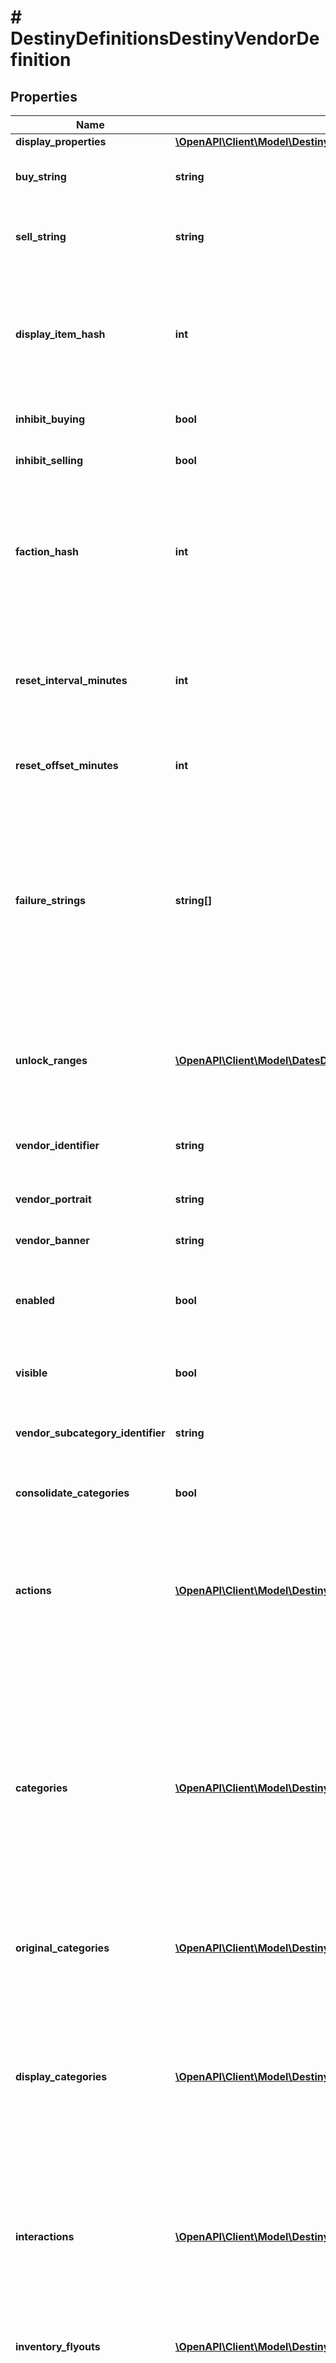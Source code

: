 # # DestinyDefinitionsDestinyVendorDefinition

## Properties

Name | Type | Description | Notes
------------ | ------------- | ------------- | -------------
**display_properties** | [**\OpenAPI\Client\Model\DestinyDefinitionsDestinyVendorDisplayPropertiesDefinition**](DestinyDefinitionsDestinyVendorDisplayPropertiesDefinition.md) |  | [optional]
**buy_string** | **string** | If the vendor has a custom localized string describing the \&quot;buy\&quot; action, that is returned here. | [optional]
**sell_string** | **string** | Ditto for selling. Not that you can sell items to a vendor anymore. Will it come back? Who knows. The string&#39;s still there. | [optional]
**display_item_hash** | **int** | If the vendor has an item that should be displayed as the \&quot;featured\&quot; item, this is the hash identifier for that DestinyVendorItemDefinition.  Apparently this is usually a related currency, like a reputation token. But it need not be restricted to that. | [optional]
**inhibit_buying** | **bool** | If this is true, you aren&#39;t allowed to buy whatever the vendor is selling. | [optional]
**inhibit_selling** | **bool** | If this is true, you&#39;re not allowed to sell whatever the vendor is buying. | [optional]
**faction_hash** | **int** | If the Vendor has a faction, this hash will be valid and point to a DestinyFactionDefinition.  The game UI and BNet often mine the faction definition for additional elements and details to place on the screen, such as the faction&#39;s Progression status (aka \&quot;Reputation\&quot;). | [optional]
**reset_interval_minutes** | **int** | A number used for calculating the frequency of a vendor&#39;s inventory resetting/refreshing.  Don&#39;t worry about calculating this - we do it on the server side and send you the next refresh date with the live data. | [optional]
**reset_offset_minutes** | **int** | Again, used for reset/refreshing of inventory. Don&#39;t worry too much about it. Unless you want to. | [optional]
**failure_strings** | **string[]** | If an item can&#39;t be purchased from the vendor, there may be many \&quot;custom\&quot;/game state specific reasons why not.  This is a list of localized strings with messages for those custom failures. The live BNet data will return a failureIndexes property for items that can&#39;t be purchased: using those values to index into this array, you can show the user the appropriate failure message for the item that can&#39;t be bought. | [optional]
**unlock_ranges** | [**\OpenAPI\Client\Model\DatesDateRange[]**](DatesDateRange.md) | If we were able to predict the dates when this Vendor will be visible/available, this will be the list of those date ranges. Sadly, we&#39;re not able to predict this very frequently, so this will often be useless data. | [optional]
**vendor_identifier** | **string** | The internal identifier for the Vendor. A holdover from the old days of Vendors, but we don&#39;t have time to refactor it away. | [optional]
**vendor_portrait** | **string** | A portrait of the Vendor&#39;s smiling mug. Or frothing tentacles. | [optional]
**vendor_banner** | **string** | If the vendor has a custom banner image, that can be found here. | [optional]
**enabled** | **bool** | If a vendor is not enabled, we won&#39;t even save the vendor&#39;s definition, and we won&#39;t return any items or info about them. It&#39;s as if they don&#39;t exist. | [optional]
**visible** | **bool** | If a vendor is not visible, we still have and will give vendor definition info, but we won&#39;t use them for things like Advisors or UI. | [optional]
**vendor_subcategory_identifier** | **string** | The identifier of the VendorCategoryDefinition for this vendor&#39;s subcategory. | [optional]
**consolidate_categories** | **bool** | If TRUE, consolidate categories that only differ by trivial properties (such as having minor differences in name) | [optional]
**actions** | [**\OpenAPI\Client\Model\DestinyDefinitionsDestinyVendorActionDefinition[]**](DestinyDefinitionsDestinyVendorActionDefinition.md) | Describes \&quot;actions\&quot; that can be performed on a vendor. Currently, none of these exist. But theoretically a Vendor could let you interact with it by performing actions. We&#39;ll see what these end up looking like if they ever get used. | [optional]
**categories** | [**\OpenAPI\Client\Model\DestinyDefinitionsDestinyVendorCategoryEntryDefinition[]**](DestinyDefinitionsDestinyVendorCategoryEntryDefinition.md) | These are the headers for sections of items that the vendor is selling. When you see items organized by category in the header, it is these categories that it is showing.  Well, technically not *exactly* these. On BNet, it doesn&#39;t make sense to have categories be \&quot;paged\&quot; as we do in Destiny, so we run some heuristics to attempt to aggregate pages of categories together.   These are the categories post-concatenation, if the vendor had concatenation applied. If you want the pre-aggregated category data, use originalCategories. | [optional]
**original_categories** | [**\OpenAPI\Client\Model\DestinyDefinitionsDestinyVendorCategoryEntryDefinition[]**](DestinyDefinitionsDestinyVendorCategoryEntryDefinition.md) | See the categories property for a description of categories and why originalCategories exists. | [optional]
**display_categories** | [**\OpenAPI\Client\Model\DestinyDefinitionsDestinyDisplayCategoryDefinition[]**](DestinyDefinitionsDestinyDisplayCategoryDefinition.md) | Display Categories are different from \&quot;categories\&quot; in that these are specifically for visual grouping and display of categories in Vendor UI.   The \&quot;categories\&quot; structure is for validation of the contained items, and can be categorized entirely separately from \&quot;Display Categories\&quot;, there need be and often will be no meaningful relationship between the two. | [optional]
**interactions** | [**\OpenAPI\Client\Model\DestinyDefinitionsDestinyVendorInteractionDefinition[]**](DestinyDefinitionsDestinyVendorInteractionDefinition.md) | In addition to selling items, vendors can have \&quot;interactions\&quot;: UI where you \&quot;talk\&quot; with the vendor and they offer you a reward, some item, or merely acknowledge via dialog that you did something cool. | [optional]
**inventory_flyouts** | [**\OpenAPI\Client\Model\DestinyDefinitionsDestinyVendorInventoryFlyoutDefinition[]**](DestinyDefinitionsDestinyVendorInventoryFlyoutDefinition.md) | If the vendor shows you items from your own inventory - such as the Vault vendor does - this data describes the UI around showing those inventory buckets and which ones get shown. | [optional]
**item_list** | [**\OpenAPI\Client\Model\DestinyDefinitionsDestinyVendorItemDefinition[]**](DestinyDefinitionsDestinyVendorItemDefinition.md) | If the vendor sells items (or merely has a list of items to show like the \&quot;Sack\&quot; vendors do), this is the list of those items that the vendor can sell. From this list, only a subset will be available from the vendor at any given time, selected randomly and reset on the vendor&#39;s refresh interval.  Note that a vendor can sell the same item multiple ways: for instance, nothing stops a vendor from selling you some specific weapon but using two different currencies, or the same weapon at multiple \&quot;item levels\&quot;. | [optional]
**services** | [**\OpenAPI\Client\Model\DestinyDefinitionsDestinyVendorServiceDefinition[]**](DestinyDefinitionsDestinyVendorServiceDefinition.md) | BNet doesn&#39;t use this data yet, but it appears to be an optional list of flavor text about services that the Vendor can provide. | [optional]
**accepted_items** | [**\OpenAPI\Client\Model\DestinyDefinitionsDestinyVendorAcceptedItemDefinition[]**](DestinyDefinitionsDestinyVendorAcceptedItemDefinition.md) | If the Vendor is actually a vehicle for the transferring of items (like the Vault and Postmaster vendors), this defines the list of source-&gt;destination buckets for transferring. | [optional]
**return_with_vendor_request** | **bool** | As many of you know, Vendor data has historically been pretty brutal on the BNet servers. In an effort to reduce this workload, only Vendors with this flag set will be returned on Vendor requests. This allows us to filter out Vendors that don&#39;t dynamic data that&#39;s particularly useful: things like \&quot;Preview/Sack\&quot; vendors, for example, that you can usually suss out the details for using just the definitions themselves. | [optional]
**locations** | [**\OpenAPI\Client\Model\DestinyDefinitionsVendorsDestinyVendorLocationDefinition[]**](DestinyDefinitionsVendorsDestinyVendorLocationDefinition.md) | A vendor can be at different places in the world depending on the game/character/account state. This is the list of possible locations for the vendor, along with conditions we use to determine which one is currently active. | [optional]
**groups** | [**\OpenAPI\Client\Model\DestinyDefinitionsDestinyVendorGroupReference[]**](DestinyDefinitionsDestinyVendorGroupReference.md) | A vendor can be a part of 0 or 1 \&quot;groups\&quot; at a time: a group being a collection of Vendors related by either location or function/purpose. It&#39;s used for our our Companion Vendor UI. Only one of these can be active for a Vendor at a time. | [optional]
**ignore_sale_item_hashes** | **int[]** | Some items don&#39;t make sense to return in the API, for example because they represent an action to be performed rather than an item being sold. I&#39;d rather we not do this, but at least in the short term this is a workable workaround. | [optional]
**hash** | **int** | The unique identifier for this entity. Guaranteed to be unique for the type of entity, but not globally.  When entities refer to each other in Destiny content, it is this hash that they are referring to. | [optional]
**index** | **int** | The index of the entity as it was found in the investment tables. | [optional]
**redacted** | **bool** | If this is true, then there is an entity with this identifier/type combination, but BNet is not yet allowed to show it. Sorry! | [optional]

[[Back to Model list]](../../README.md#models) [[Back to API list]](../../README.md#endpoints) [[Back to README]](../../README.md)
